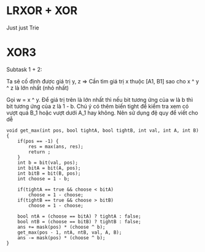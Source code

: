 # LRXOR + XOR
Just just Trie

# XOR3

Subtask 1 + 2:

Ta sẽ cố định được giá trị y, z => Cần tìm giá trị x thuộc [A1, B1] sao cho x ^ y ^ z là lớn nhất (nhỏ nhất)

Gọi w = x ^ y. Để giá trị trên là lớn nhất thì nếu bit tương ứng của w là b thì bit tương ứng của z là 1 - b. Chú ý có thêm biến tight để kiểm tra xem có vượt quá B_1 hoặc vượt dưới A_1 hay không. Nên sử dụng đệ quy để viết cho dễ

```
void get_max(int pos, bool tightA, bool tightB, int val, int A, int B) {
	if(pos == -1) {
		res = max(ans, res);
		return ;
	}
	int b = bit(val, pos);
	int bitA = bit(A, pos);
	int bitB = bit(B, pos);
	int choose = 1 - b;

	if(tightA == true && choose < bitA)
		choose = 1 - choose;
	if(tightB == true && choose > bitB)
		choose = 1 - choose;

	bool ntA = (choose == bitA) ? tightA : false;
	bool ntB = (choose == bitB) ? tightB : false;
	ans += mask(pos) * (choose ^ b);
	get_max(pos - 1, ntA, ntB, val, A, B);
	ans -= mask(pos) * (choose ^ b);
}
```


<!--stackedit_data:
eyJoaXN0b3J5IjpbMTU4NDg0OTgwOSwtMTQyODI0NjY0MCwxMT
M0ODU0MTk4LDE2MzAzNDc3MTQsMTM5Nzk3MjgwNCwxMTk1MTM0
MDExLDE5MTc3MDMxODBdfQ==
-->